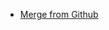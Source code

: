 - [Merge from Github](https://github.com/wagnerhsu/packt-ASP.NET-Core-5-and-Vue.js-3-Second-Edition/compare/master...PacktPublishing:master)